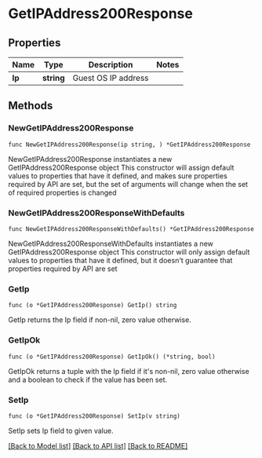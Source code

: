 # GetIPAddress200Response

## Properties

Name | Type | Description | Notes
------------ | ------------- | ------------- | -------------
**Ip** | **string** | Guest OS IP address |

## Methods

### NewGetIPAddress200Response

`func NewGetIPAddress200Response(ip string, ) *GetIPAddress200Response`

NewGetIPAddress200Response instantiates a new GetIPAddress200Response object
This constructor will assign default values to properties that have it defined,
and makes sure properties required by API are set, but the set of arguments
will change when the set of required properties is changed

### NewGetIPAddress200ResponseWithDefaults

`func NewGetIPAddress200ResponseWithDefaults() *GetIPAddress200Response`

NewGetIPAddress200ResponseWithDefaults instantiates a new GetIPAddress200Response object
This constructor will only assign default values to properties that have it defined,
but it doesn't guarantee that properties required by API are set

### GetIp

`func (o *GetIPAddress200Response) GetIp() string`

GetIp returns the Ip field if non-nil, zero value otherwise.

### GetIpOk

`func (o *GetIPAddress200Response) GetIpOk() (*string, bool)`

GetIpOk returns a tuple with the Ip field if it's non-nil, zero value otherwise
and a boolean to check if the value has been set.

### SetIp

`func (o *GetIPAddress200Response) SetIp(v string)`

SetIp sets Ip field to given value.

[[Back to Model list]](../README.md#documentation-for-models) [[Back to API list]](../README.md#documentation-for-api-endpoints) [[Back to README]](../README.md)

